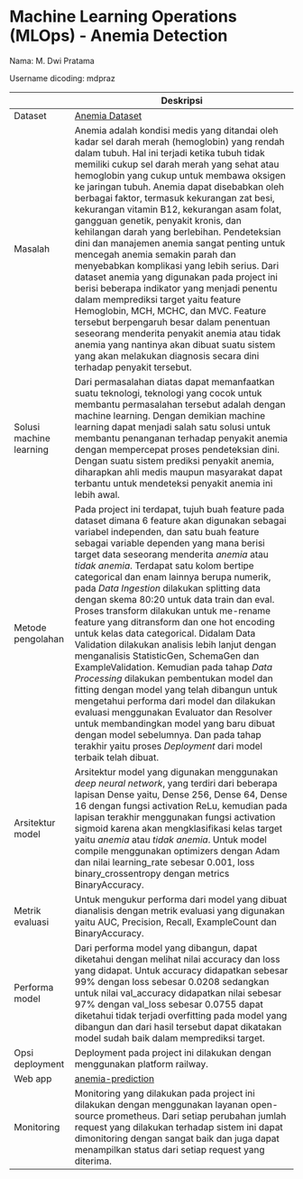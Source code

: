 # Machine Learning Operations (MLOps) - Anemia Detection
Nama: M. Dwi Pratama

Username dicoding: mdpraz


| | Deskripsi |
| ----------- | ----------- |
| Dataset | [Anemia Dataset](https://www.kaggle.com/code/aronxx443/anemia-analysis-knime) |
| Masalah | Anemia adalah kondisi medis yang ditandai oleh kadar sel darah merah (hemoglobin) yang rendah dalam tubuh. Hal ini terjadi ketika tubuh tidak memiliki cukup sel darah merah yang sehat atau hemoglobin yang cukup untuk membawa oksigen ke jaringan tubuh. Anemia dapat disebabkan oleh berbagai faktor, termasuk kekurangan zat besi, kekurangan vitamin B12, kekurangan asam folat, gangguan genetik, penyakit kronis, dan kehilangan darah yang berlebihan. Pendeteksian dini dan manajemen anemia sangat penting untuk mencegah anemia semakin parah dan menyebabkan komplikasi yang lebih serius. Dari dataset anemia yang digunakan pada project ini berisi beberapa indikator yang menjadi penentu dalam memprediksi target yaitu feature Hemoglobin, MCH, MCHC, dan MVC. Feature tersebut berpengaruh besar dalam penentuan seseorang menderita penyakit anemia atau tidak anemia yang nantinya akan dibuat suatu sistem yang akan melakukan diagnosis secara dini terhadap penyakit tersebut. |
| Solusi machine learning | Dari permasalahan diatas dapat memanfaatkan suatu teknologi, teknologi yang cocok untuk membantu permasalahan tersebut adalah dengan machine learning. Dengan demikian machine learning dapat menjadi salah satu solusi untuk membantu penanganan terhadap penyakit anemia dengan mempercepat proses pendeteksian dini. Dengan suatu sistem prediksi penyakit anemia, diharapkan ahli medis maupun masyarakat dapat terbantu untuk mendeteksi penyakit anemia ini lebih awal. |
| Metode pengolahan | Pada project ini terdapat, tujuh buah feature pada dataset dimana 6 feature akan digunakan sebagai variabel independen, dan satu buah feature sebagai variable dependen yang mana berisi target data seseorang menderita *anemia* atau *tidak anemia*. Terdapat satu kolom bertipe categorical dan enam lainnya berupa numerik, pada *Data Ingestion* dilakukan splitting data dengan skema 80:20 untuk data train dan eval. Proses transform dilakukan untuk me-rename feature yang ditransform dan one hot encoding untuk kelas data categorical. Didalam Data Validation dilakukan analisis lebih lanjut dengan menganalisis StatisticGen, SchemaGen dan ExampleValidation. Kemudian pada tahap *Data Processing* dilakukan pembentukan model dan fitting dengan model yang telah dibangun untuk mengetahui performa dari model dan dilakukan evaluasi menggunakan Evaluator dan Resolver untuk membandingkan model yang baru dibuat dengan model sebelumnya. Dan pada tahap terakhir yaitu proses *Deployment* dari model terbaik telah dibuat.|
| Arsitektur model | Arsitektur model yang digunakan menggunakan *deep neural network*, yang terdiri dari beberapa lapisan Dense yaitu, Dense 256, Dense 64, Dense 16 dengan fungsi activation ReLu, kemudian pada lapisan terakhir menggunakan fungsi activation sigmoid karena akan mengklasifikasi kelas target yaitu *anemia* atau *tidak anemia*. Untuk model compile menggunakan optimizers dengan Adam dan nilai learning_rate sebesar 0.001, loss binary_crossentropy dengan metrics BinaryAccuracy. |
| Metrik evaluasi | Untuk mengukur performa dari model yang dibuat dianalisis dengan metrik evaluasi yang digunakan yaitu AUC, Precision, Recall, ExampleCount dan BinaryAccuracy. |
| Performa model | Dari performa model yang dibangun, dapat diketahui dengan melihat nilai accuracy dan loss yang didapat. Untuk accuracy didapatkan sebesar 99% dengan loss sebesar 0.0208 sedangkan untuk nilai val_accuracy didapatkan nilai sebesar 97% dengan val_loss sebesar 0.0755 dapat diketahui tidak terjadi overfitting pada model yang dibangun dan dari hasil tersebut dapat dikatakan model sudah baik dalam memprediksi target. |
| Opsi deployment | Deployment pada project ini dilakukan dengan menggunakan platform railway. |
| Web app | [anemia-prediction](https://anemia-prediction-7ac6.up.railway.app/v1/models/anemia-prediction-model/metadata)|
| Monitoring | Monitoring yang dilakukan pada project ini dilakukan dengan menggunakan layanan open-source prometheus. Dari setiap perubahan jumlah request yang dilakukan terhadap sistem ini dapat dimonitoring dengan sangat baik dan juga dapat menampilkan status dari setiap request yang diterima. |
